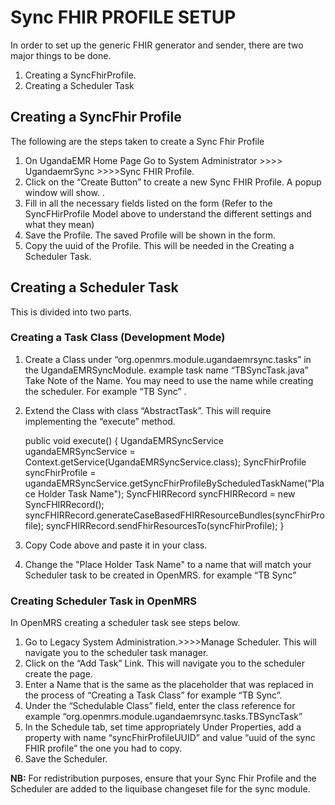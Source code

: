 # Sync FHIR PROFILE SETUP
In order to set up the generic FHIR generator and sender, there are two major things to be done.
1. Creating a SyncFhirProfile.
2. Creating a Scheduler Task

## Creating a SyncFhir Profile
The following are the steps taken to create a Sync Fhir Profile
1. On UgandaEMR Home Page Go to System Administrator >>>> UgandaemrSync >>>>Sync FHIR Profile.
2. Click on the “Create Button”  to create a new Sync FHIR Profile. A popup window will show. .
3. Fill in all the necessary fields listed on the form (Refer to the SyncFHirProfile Model above to understand the different settings and what they mean)
4. Save the Profile.  The saved Profile will be shown in the form.
5. Copy the uuid of the Profile. This will be needed in the Creating a Scheduler Task.

## Creating a Scheduler Task
This is divided into two parts.

### Creating a Task Class  (Development Mode)
1. Create a Class under “org.openmrs.module.ugandaemrsync.tasks” in the UgandaEMRSyncModule. example task name “TBSyncTask.java” Take Note of the Name. You may need to use the name while creating the scheduler. For example “TB Sync” .
2. Extend the Class with class “AbstractTask”. This will require implementing the “execute” method.


     public void execute() {
     UgandaEMRSyncService ugandaEMRSyncService = Context.getService(UgandaEMRSyncService.class);
     SyncFhirProfile syncFhirProfile = ugandaEMRSyncService.getSyncFhirProfileByScheduledTaskName("Place Holder Task Name");
     SyncFHIRRecord syncFHIRRecord = new SyncFHIRRecord();
     syncFHIRRecord.generateCaseBasedFHIRResourceBundles(syncFhirProfile);
     syncFHIRRecord.sendFhirResourcesTo(syncFhirProfile);
     }
3. Copy Code above and paste it in your class.
4. Change the "Place Holder Task Name"  to a name that will match your Scheduler task to be created in OpenMRS. for example  “TB Sync”

### Creating Scheduler Task in OpenMRS
In OpenMRS creating a scheduler task see steps below.
1. Go to Legacy System Administration.>>>>Manage Scheduler. This will navigate you to the scheduler task manager.
2. Click on the “Add Task” Link. This will navigate you to the scheduler create the page.
3. Enter a Name that is the same as the placeholder that was replaced in the process of “Creating a Task Class” for example “TB Sync”.
4. Under the “Schedulable Class” field, enter the class reference for example “org.openmrs.module.ugandaemrsync.tasks.TBSyncTask”
5. In the Schedule tab, set time appropriately
Under Properties, add a property with name “syncFhirProfileUUID” and value “uuid of the sync FHIR profile” the one you had to copy.
6. Save the Scheduler.

**NB:** For redistribution purposes, ensure that your  Sync Fhir Profile and the Scheduler are added to the liquibase changeset file for the sync module. 

